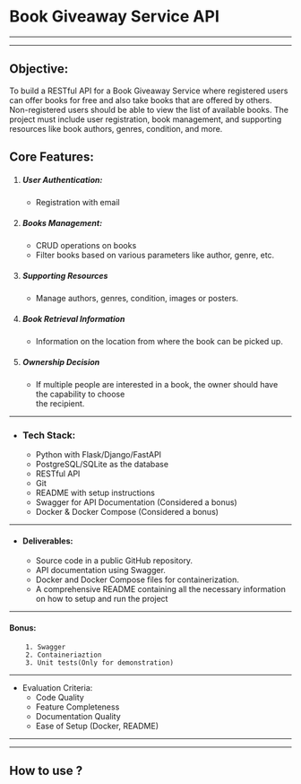# Book Giveaway Service API
---
---


## Objective:
To build a RESTful API for a Book Giveaway Service where registered users can offer books for free and also take books that are offered by others.
Non-registered users should be able to view the list of available books. The project must include user registration, book management, and supporting
resources like book authors, genres, condition, and more.

## Core Features:

1. ##### User Authentication:
    - Registration with email
    

2. ##### Books Management:
    - CRUD operations on books
    - Filter books based on various parameters like author, genre, etc.
    

3. ##### Supporting Resources
    - Manage authors, genres, condition, images or posters.


4. ##### Book Retrieval Information
    - Information on the location from where the book can be picked up.


5. ##### Ownership Decision
    - If multiple people are interested in a book, the owner should have the capability to choose \
     the recipient.
---
* ### Tech Stack:
    + Python with Flask/Django/FastAPI
    + PostgreSQL/SQLite as the database
    + RESTful API
    + Git
    + README with setup instructions
    + Swagger for API Documentation (Considered a bonus)
    + Docker &amp; Docker Compose (Considered a bonus)
---

* #### Deliverables:
    + Source code in a public GitHub repository.
    + API documentation using Swagger.
    + Docker and Docker Compose files for containerization.
    + A comprehensive README containing all the necessary information on how to setup and run the project
---

#### Bonus:
        1. Swagger
        2. Containeriaztion
        3. Unit tests(Only for demonstration)
---

* Evaluation Criteria:
    - Code Quality
    - Feature Completeness
    - Documentation Quality
    - Ease of Setup (Docker, README)

---
---
## How to use ?